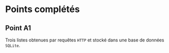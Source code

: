 # Points complétés
## Point A1
Trois listes obtenues par requêtes `HTTP` et stocké dans une base de données 
`SQLite`.


